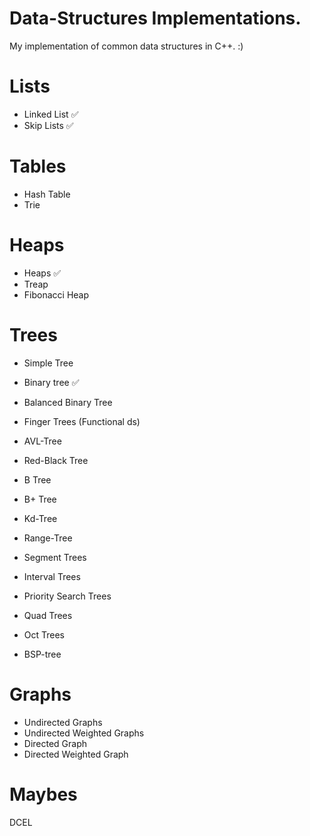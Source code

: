# Data-Structures Implementations.

My implementation of common data structures in C++. :)

# Lists

* Linked List		✅ <br />
* Skip Lists		✅

# Tables 

* Hash Table <br />
* Trie <br />

# Heaps

* Heaps ✅ <br />
* Treap <br />
* Fibonacci Heap <br />

# Trees

* Simple Tree <br />
* Binary tree   ✅ <br />
* Balanced Binary Tree <br />
* Finger Trees 		(Functional ds) <br />
* AVL-Tree <br />
* Red-Black Tree <br />
* B Tree <br />
* B+ Tree <br />

* Kd-Tree <br />
* Range-Tree <br />
* Segment Trees <br />
* Interval Trees <br />
* Priority Search Trees <br />

* Quad Trees <br />
* Oct Trees <br />
* BSP-tree <br />


# Graphs

* Undirected Graphs <br />
* Undirected Weighted Graphs <br />
* Directed Graph <br />
* Directed Weighted Graph <br />


# Maybes 
DCEL <br />


